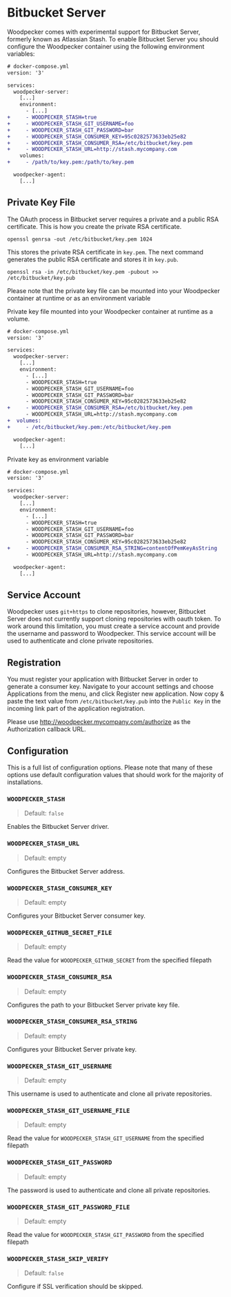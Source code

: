 # Bitbucket Server

Woodpecker comes with experimental support for Bitbucket Server, formerly known as Atlassian Stash. To enable Bitbucket Server you should configure the Woodpecker container using the following environment variables:

```diff
# docker-compose.yml
version: '3'

services:
  woodpecker-server:
    [...]
    environment:
      - [...]
+     - WOODPECKER_STASH=true
+     - WOODPECKER_STASH_GIT_USERNAME=foo
+     - WOODPECKER_STASH_GIT_PASSWORD=bar
+     - WOODPECKER_STASH_CONSUMER_KEY=95c0282573633eb25e82
+     - WOODPECKER_STASH_CONSUMER_RSA=/etc/bitbucket/key.pem
+     - WOODPECKER_STASH_URL=http://stash.mycompany.com
    volumes:
+     - /path/to/key.pem:/path/to/key.pem

  woodpecker-agent:
    [...]
```

## Private Key File

The OAuth process in Bitbucket server requires a private and a public RSA certificate. This is how you create the private RSA certificate.

```nohighlight
openssl genrsa -out /etc/bitbucket/key.pem 1024
```

This stores the private RSA certificate in `key.pem`. The next command generates the public RSA certificate and stores it in `key.pub`.

```nohighlight
openssl rsa -in /etc/bitbucket/key.pem -pubout >> /etc/bitbucket/key.pub
```

Please note that the private key file can be mounted into your Woodpecker container at runtime or as an environment variable

Private key file mounted into your Woodpecker container at runtime as a volume.

```diff
# docker-compose.yml
version: '3'

services:
  woodpecker-server:
    [...]
    environment:
      - [...]
      - WOODPECKER_STASH=true
      - WOODPECKER_STASH_GIT_USERNAME=foo
      - WOODPECKER_STASH_GIT_PASSWORD=bar
      - WOODPECKER_STASH_CONSUMER_KEY=95c0282573633eb25e82
+     - WOODPECKER_STASH_CONSUMER_RSA=/etc/bitbucket/key.pem
      - WOODPECKER_STASH_URL=http://stash.mycompany.com
+  volumes:
+     - /etc/bitbucket/key.pem:/etc/bitbucket/key.pem

  woodpecker-agent:
    [...]
```

Private key as environment variable

```diff
# docker-compose.yml
version: '3'

services:
  woodpecker-server:
    [...]
    environment:
      - [...]
      - WOODPECKER_STASH=true
      - WOODPECKER_STASH_GIT_USERNAME=foo
      - WOODPECKER_STASH_GIT_PASSWORD=bar
      - WOODPECKER_STASH_CONSUMER_KEY=95c0282573633eb25e82
+     - WOODPECKER_STASH_CONSUMER_RSA_STRING=contentOfPemKeyAsString
      - WOODPECKER_STASH_URL=http://stash.mycompany.com

  woodpecker-agent:
    [...]
```

## Service Account

Woodpecker uses `git+https` to clone repositories, however, Bitbucket Server does not currently support cloning repositories with oauth token. To work around this limitation, you must create a service account and provide the username and password to Woodpecker. This service account will be used to authenticate and clone private repositories.

## Registration

You must register your application with Bitbucket Server in order to generate a consumer key. Navigate to your account settings and choose Applications from the menu, and click Register new application. Now copy & paste the text value from `/etc/bitbucket/key.pub` into the `Public Key` in the incoming link part of the application registration.

Please use http://woodpecker.mycompany.com/authorize as the Authorization callback URL.

## Configuration

This is a full list of configuration options. Please note that many of these options use default configuration values that should work for the majority of installations.

### `WOODPECKER_STASH`
> Default: `false`

Enables the Bitbucket Server driver.

### `WOODPECKER_STASH_URL`
> Default: empty

Configures the Bitbucket Server address.

### `WOODPECKER_STASH_CONSUMER_KEY`
> Default: empty

Configures your Bitbucket Server consumer key.

### `WOODPECKER_GITHUB_SECRET_FILE`
> Default: empty

Read the value for `WOODPECKER_GITHUB_SECRET` from the specified filepath

### `WOODPECKER_STASH_CONSUMER_RSA`
> Default: empty

Configures the path to your Bitbucket Server private key file.

### `WOODPECKER_STASH_CONSUMER_RSA_STRING`
> Default: empty

Configures your Bitbucket Server private key.

### `WOODPECKER_STASH_GIT_USERNAME`
> Default: empty

This username is used to authenticate and clone all private repositories.

### `WOODPECKER_STASH_GIT_USERNAME_FILE`
> Default: empty

Read the value for `WOODPECKER_STASH_GIT_USERNAME` from the specified filepath

### `WOODPECKER_STASH_GIT_PASSWORD`
> Default: empty

The password is used to authenticate and clone all private repositories.

### `WOODPECKER_STASH_GIT_PASSWORD_FILE`
> Default: empty

Read the value for `WOODPECKER_STASH_GIT_PASSWORD` from the specified filepath

### `WOODPECKER_STASH_SKIP_VERIFY`
> Default: `false`

Configure if SSL verification should be skipped.

